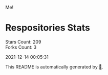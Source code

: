 Me!

# Respositories Stats
Stars Count: 209  
Forks Count: 3

2021-12-14 00:05:31  

This README is automatically generated by [🐰](https://github.com/rnitta/rnitta).
